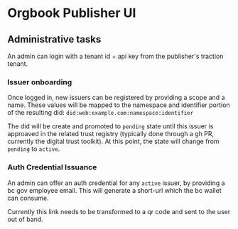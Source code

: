# Orgbook Publisher UI

## Administrative tasks

An admin can login with a tenant id + api key from the publisher's traction tenant.

### Issuer onboarding
Once logged in, new issuers can be registered by providing a scope and a name. These values will be mapped to the namespace and identifier portion of the resulting did:
`did:web:example.com:namespace:identifier`

The did will be create and promoted to `pending` state until this issuer is approaved in the related trust registry (typically done through a gh PR, currently the digital trust toolkit). At this point, the state will change from `pending` to `active`.

### Auth Credential Issuance

An admin can offer an auth credential for any `active` issuer, by providing a bc gov employee email. This will generate a short-url which the bc wallet can consume.

Currently this link needs to be transformed to a qr code and sent to the user out of band.